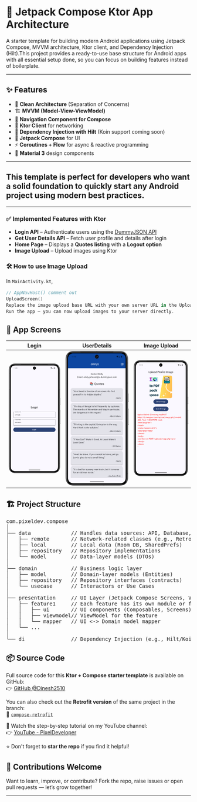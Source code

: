 # 🚀 Jetpack Compose Ktor App Architecture


A starter template for building modern Android applications using Jetpack Compose, MVVM architecture, Ktor client, and Dependency Injection (Hilt).This project provides a ready-to-use base structure for Android apps with all essential setup done, so you can focus on building features instead of boilerplate.

---
## ✨ Features
- 🧩 **Clean Architecture** (Separation of Concerns)
- 🏗 **MVVM (Model-View-ViewModel)**
- 🧭 **Navigation Component for Compose**
- 🔗 **Ktor Client** for networking
- 💉 **Dependency Injection with Hilt** (Koin support coming soon)
- 🎨 **Jetpack Compose** for UI
- ⚡ **Coroutines + Flow** for async & reactive programming
- 📱 **Material 3** design components
---
## This template is perfect for developers who want a solid foundation to quickly start any Android project using modern best practices.
---
### ✅ Implemented Features with Ktor
- **Login API** – Authenticate users using the [DummyJSON API](https://dummyjson.com/)  
- **Get User Details API** – Fetch user profile and details after login  
- **Home Page** – Displays a **Quotes listing** with a **Logout option**  
- **Image Upload** – Upload images using Ktor  

### 🛠 How to use Image Upload
 In `MainActivity.kt`, 
```kotlin
// AppNavHost() comment out
UploadScreen()
Replace the image upload base URL with your own server URL in the UploadScreen code.
Run the app — you can now upload images to your server directly.
```
## 📲 App Screens
| Login                                         | UserDetails                                   | Image Upload                                  |
|-----------------------------------------------|-----------------------------------------------|-----------------------------------------------|
| ![s1](Screens/Screenshot_20250830_230947.png) | ![s2](Screens/Screenshot_20250830_231022.png) | ![s3](Screens/Screenshot_20250830_231913.png) |

## 🏗️ Project Structure

<pre>
com.pixeldev.compose
│
├── data             // Handles data sources: API, Database, Cache
│   ├── remote       // Network-related classes (e.g., Retrofit/Ktor)
│   ├── local        // Local data (Room DB, SharedPrefs)
│   ├── repository   // Repository implementations
│   └── model        // Data-layer models (DTOs)
│
├── domain           // Business logic layer
│   ├── model        // Domain-layer models (Entities)
│   ├── repository   // Repository interfaces (contracts)
│   └── usecase      // Interactors or Use Cases
│
├── presentation     // UI Layer (Jetpack Compose Screens, ViewModels)
│   ├── feature1     // Each feature has its own module or folder
│   │   ├── ui       // UI components (Composables, Screens)
│   │   ├── viewmodel// ViewModel for the feature
│   │   └── mapper   // UI <-> Domain model mapper
│   └── ...
│
└── di               // Dependency Injection (e.g., Hilt/Koin modules)
</pre>

## 📦 Source Code

Full source code for this **Ktor + Compose starter template** is available on GitHub:  
👉 [GitHub @Dinesh2510](https://github.com/Dinesh2510)  

You can also check out the **Retrofit version** of the same project in the branch:  
🌿 [`compose-retrofit`](https://github.com/Dinesh2510/Jetpack-Compose-Ktor-App-Architecture/tree/compose-retrofit)  

🎥 Watch the step-by-step tutorial on my YouTube channel:  
👉 [YouTube - PixelDeveloper](https://www.youtube.com/@PixelDeveloper)  

⭐ Don't forget to **star the repo** if you find it helpful!



## 🙌 Contributions Welcome

Want to learn, improve, or contribute? Fork the repo, raise issues or open pull requests — let’s grow together!

---

